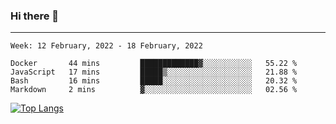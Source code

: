 ### Hi there 👋
---
<!--START_SECTION:waka-->
```text
Week: 12 February, 2022 - 18 February, 2022

Docker       44 mins         █████████████▓░░░░░░░░░░░   55.22 % 
JavaScript   17 mins         █████▒░░░░░░░░░░░░░░░░░░░   21.88 % 
Bash         16 mins         █████░░░░░░░░░░░░░░░░░░░░   20.32 % 
Markdown     2 mins          ▓░░░░░░░░░░░░░░░░░░░░░░░░   02.56 % 
```
<!--END_SECTION:waka-->

[![Top Langs](https://github-readme-stats.vercel.app/api/top-langs/?username=HyunAh-iia&layout=compact)](https://github.com/anuraghazra/github-readme-stats)
<!--
**HyunAh-iia/HyunAh-iia** is a ✨ _special_ ✨ repository because its `README.md` (this file) appears on your GitHub profile.

Here are some ideas to get you started:

- 🔭 I’m currently working on ...
- 🌱 I’m currently learning ...
- 👯 I’m looking to collaborate on ...
- 🤔 I’m looking for help with ...
- 💬 Ask me about ...
- 📫 How to reach me: ...
- 😄 Pronouns: ...
- ⚡ Fun fact: ...
-->
